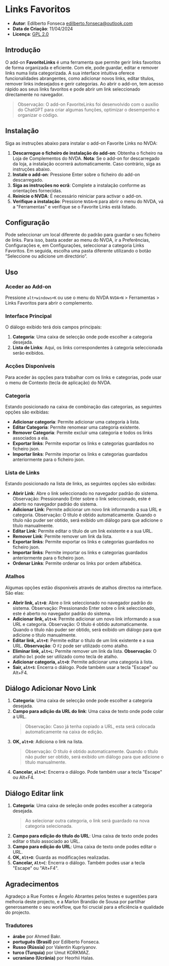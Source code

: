 # Links Favoritos

* **Autor**: Edilberto Fonseca <edilberto.fonseca@outlook.com>
* **Data de Criação**: 11/04/2024
* **Licença**: [GPL 2.0](https://www.gnu.org/licenses/gpl-2.0.html)

## Introdução

O add-on **FavoriteLinks** é uma ferramenta que permite gerir links favoritos de forma organizada e eficiente. Com ele, pode guardar, editar e remover links numa lista categorizada. A sua interface intuitiva oferece funcionalidades abrangentes, como adicionar novos links, editar títulos, remover links indesejados e gerir categorias. Ao abrir o add-on, tem acesso rápido aos seus links favoritos e pode abrir um link seleccionado directamente no navegador.

> Observação: O add-on FavoriteLinks foi desenvolvido com o auxílio do ChatGPT para criar algumas funções, optimizar o desempenho e organizar o código.

## Instalação

Siga as instruções abaixo para instalar o add-on Favorite Links no NVDA:

1. **Descarregue o ficheiro de instalação do add-on**: Obtenha o ficheiro na Loja de Complementos do NVDA.
   **Nota**: Se o add-on for descarregado da loja, a instalação ocorrerá automaticamente. Caso contrário, siga as instruções abaixo.
2. **Instale o add-on**: Pressione Enter sobre o ficheiro do add-on descarregado.
3. **Siga as instruções no ecrã**: Complete a instalação conforme as orientações fornecidas.
4. **Reinicie o NVDA**: É necessário reiniciar para activar o add-on.
5. **Verifique a instalação**: Pressione `NVDA+N` para abrir o menu do NVDA, vá a "Ferramentas" e verifique se o Favorite Links está listado.

## Configuração

Pode seleccionar um local diferente do padrão para guardar o seu ficheiro de links. Para isso, basta aceder ao menu do NVDA, ir a Preferências, Configurações e, em Configurações, seleccionar a categoria Links Favoritos. Em seguida, escolha uma pasta diferente utilizando o botão “Seleccione ou adicione um directório”.

## Uso

### Aceder ao Add-on

Pressione `alt+windows+K` ou use o menu do NVDA `NVDA+N` > Ferramentas > Links Favoritos para abrir o complemento.

### Interface Principal

O diálogo exibido terá dois campos principais:

1. **Categoria**: Uma caixa de selecção onde pode escolher a categoria desejada.
2. **Lista de Links**: Aqui, os links correspondentes à categoria seleccionada serão exibidos.

### Acções Disponíveis

Para aceder às opções para trabalhar com os links e categorias, pode usar o menu de Contexto (tecla de aplicação) do NVDA.

### Categoria

Estando posicionado na caixa de combinação das categorias, as seguintes opções são exibidas:

* **Adicionar categoria**: Permite adicionar uma categoria à lista.
* **Editar Categoria**: Permite renomear uma categoria existente.
* **Remover Categoria**: Permite excluir uma categoria e todos os links associados a ela.
* **Exportar links**: Permite exportar os links e categorias guardados no ficheiro json.
* **Importar links**: Permite importar os links e categorias guardados anteriormente para o ficheiro json.

### Lista de Links

Estando posicionado na lista de links, as seguintes opções são exibidas:

* **Abrir Link**: Abre o link seleccionado no navegador padrão do sistema.
   Observação: Pressionando Enter sobre o link seleccionado, este é aberto no navegador padrão do sistema.
* **Adicionar Link**: Permite adicionar um novo link informando a sua URL e categoria.
   Observação: O título é obtido automaticamente. Quando o título não puder ser obtido, será exibido um diálogo para que adicione o título manualmente.
* **Editar Link**: Permite editar o título de um link existente e a sua URL.
* **Remover Link**: Permite remover um link da lista.
* **Exportar links**: Permite exportar os links e categorias guardados no ficheiro json.
* **Importar links**: Permite importar os links e categorias guardados anteriormente para o ficheiro json.
* **Ordenar Links**: Permite ordenar os links por ordem alfabética.

### Atalhos

Algumas opções estão disponíveis através de atalhos directos na interface. São elas:

* **Abrir link, `alt+B`**: Abre o link seleccionado no navegador padrão do sistema.
   Observação: Pressionando Enter sobre o link seleccionado, este é aberto no navegador padrão do sistema.
* **Adicionar link, `alt+A`**: Permite adicionar um novo link informando a sua URL e categoria.
   Observação: O título é obtido automaticamente. Quando o título não puder ser obtido, será exibido um diálogo para que adicione o título manualmente.
* **Editar link, `alt+E`**: Permite editar o título de um link existente e a sua URL.
  **Observação**: O `F2` pode ser utilizado como atalho.
* **Eliminar link, `alt+L`**: Permite remover um link da lista.
  **Observação**: O atalho `Del` pode ser utilizado como tecla de atalho.
* **Adicionar categoria, `alt+D`**: Permite adicionar uma categoria à lista.
* **Sair, `alt+S`**: Encerra o diálogo. Pode também usar a tecla "Escape" ou Alt+F4.

## Diálogo Adicionar Novo Link

1. **Categoria**: Uma caixa de selecção onde pode escolher a categoria desejada.
2. **Campo para adição da URL do link**: Uma caixa de texto onde pode colar a URL.
   > Observação: Caso já tenha copiado a URL, esta será colocada automaticamente na caixa de edição.
3. **OK, `alt+O`**: Adiciona o link na lista.
   > Observação: O título é obtido automaticamente. Quando o título não puder ser obtido, será exibido um diálogo para que adicione o título manualmente.
4. **Cancelar, `alt+C`**: Encerra o diálogo. Pode também usar a tecla "Escape" ou Alt+F4.

## Diálogo Editar link

1. **Categoria**: Uma caixa de seleção onde podes escolher a categoria desejada.
   > Ao selecionar outra categoria, o link será guardado na nova categoria selecionada.
2. **Campo para edição do título do URL**: Uma caixa de texto onde podes editar o título associado ao URL.
3. **Campo para edição do URL**: Uma caixa de texto onde podes editar o URL.
4. **OK, `Alt+O`**: Guarda as modificações realizadas.
5. **Cancelar, `Alt+C`**: Encerra o diálogo. Também podes usar a tecla "Escape" ou "Alt+F4".

## Agradecimentos

Agradeço a Rue Fontes e Ângelo Abrantes pelos testes e sugestões para melhoria deste projecto, e a Marlon Brandão de Sousa por partilhar generosamente o seu workflow, que foi crucial para a eficiência e qualidade do projecto.

### Tradutores

* **árabe** por Ahmed Bakr.
* **português (Brasil)** por Edilberto Fonseca.
* **Russo (Rússia)** por Valentin Kupriyanov.
* **turco (Turquia)** por Umut KORKMAZ.
* **ucraniano (Ucrânia)** por Heorhii Halas.

